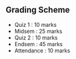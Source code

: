 ## Grading Scheme

- Quiz 1 : 10 marks
- Midsem : 25 marks
- Quiz 2 : 10 marks
- Endsem : 45 marks
- Attendance : 10 marks

